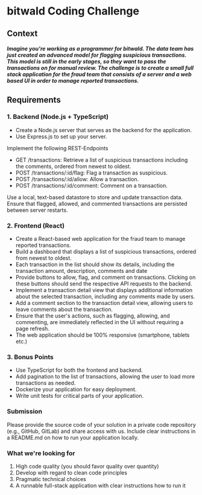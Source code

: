 # bitwald Coding Challenge

## Context

##### Imagine you're working as a programmer for bitwald. The data team has just created an advanced model for flagging suspicious transactions. This model is still in the early stages, so they want to pass the transactions on for manual review. The challenge is to create a small full stack application for the fraud team that consists of a server and a web based UI in order to manage reported transactions.

## Requirements

### 1. Backend (Node.js + TypeScript)
- Create a Node.js server that serves as the backend for the application.
- Use Express.js to set up your server.

Implement the following REST-Endpoints
- GET /transactions: Retrieve a list of suspicious transactions including the comments, ordered from newest to oldest.
- POST /transactions/:id/flag: Flag a transaction as suspicious.
- POST /transactions/:id/allow: Allow a transaction.
- POST /transactions/:id/comment: Comment on a transaction.

Use a local, text-based datastore to store and update transaction data. Ensure that flagged, allowed, and commented transactions are persisted between server restarts.

### 2. Frontend (React)
- Create a React-based web application for the fraud team to manage reported transactions.
- Build a dashboard that displays a list of suspicious transactions, ordered from newest to oldest.
- Each transaction in the list should show its details, including the transaction amount, description, comments and date
- Provide buttons to allow, flag, and comment on transactions. Clicking on these buttons should send the respective API requests to the backend.
- Implement a transaction detail view that displays additional information about the selected transaction, including any comments made by users.
- Add a comment section to the transaction detail view, allowing users to leave comments about the transaction.
- Ensure that the user's actions, such as flagging, allowing, and commenting, are immediately reflected in the UI without requiring a page refresh.
- The web application should be 100% responsive (smartphone, tablets etc.)

### 3. Bonus Points
- Use TypeScript for both the frontend and backend.
- Add pagination to the list of transactions, allowing the user to load more transactions as needed.
- Dockerize your application for easy deployment.
- Write unit tests for critical parts of your application.

### Submission
Please provide the source code of your solution in a private code repository (e.g., GitHub, GitLab) and share access with us. Include clear instructions in a README.md on how to run your application locally.

### What we're looking for

1. High code quality (you should favor quality over quantity)
2. Develop with regard to clean code principles
2. Pragmatic technical choices
3. A runnable full-stack application with clear instructions how to run it
